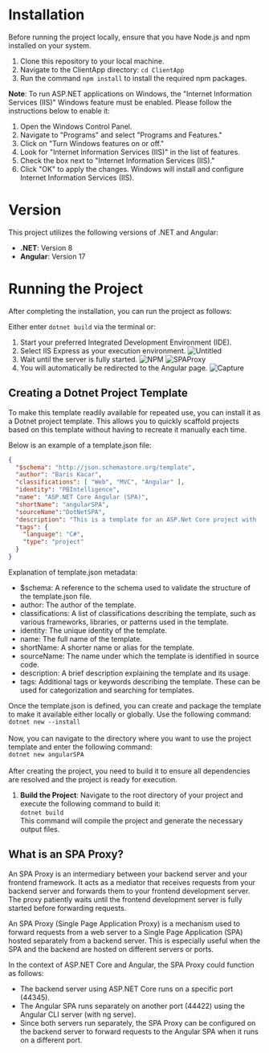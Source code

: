 # Installation
Before running the project locally, ensure that you have Node.js and npm installed on your system.

1. Clone this repository to your local machine.
2. Navigate to the ClientApp directory:  `cd ClientApp`
4. Run the command `npm install` to install the required npm packages.

**Note**: To run ASP.NET applications on Windows, the "Internet Information Services (IIS)" Windows feature must be enabled. Please follow the instructions below to enable it:

1. Open the Windows Control Panel.
2. Navigate to "Programs" and select "Programs and Features."
3. Click on "Turn Windows features on or off."
4. Look for "Internet Information Services (IIS)" in the list of features.
5. Check the box next to "Internet Information Services (IIS)."
6. Click "OK" to apply the changes. Windows will install and configure Internet Information Services (IIS).

# Version
This project utilizes the following versions of .NET and Angular:

- **.NET**: Version 8
- **Angular**: Version 17

# Running the Project
After completing the installation, you can run the project as follows:

Either enter `dotnet build` via the terminal or:

1. Start your preferred Integrated Development Environment (IDE).
2. Select IIS Express as your execution environment. ![Untitled](https://github.com/Baris-Kacar/ASPDotNetAngularTemplate/assets/73958902/6d3df261-dde8-4ecc-820a-8f245583ae4e)
3. Wait until the server is fully started. ![NPM](https://github.com/Baris-Kacar/ASPDotNetAngularTemplate/assets/73958902/14ffb1b8-1718-4637-853e-599bb2442984)  ![SPAProxy](https://github.com/Baris-Kacar/ASPDotNetAngularTemplate/assets/73958902/522d8ef5-ae79-4e68-9c89-f3e455266567)
4. You will automatically be redirected to the Angular page. ![Capture](https://github.com/Baris-Kacar/ASPDotNetAngularTemplate/assets/73958902/ff6e2520-4270-4d2e-b507-8baf1a337588)

## Creating a Dotnet Project Template
To make this template readily available for repeated use, you can install it as a Dotnet project template. This allows you to quickly scaffold projects based on this template without having to recreate it manually each time.

Below is an example of a template.json file: <br>
```json
{
  "$schema": "http://json.schemastore.org/template",
  "author": "Baris Kacar",
  "classifications": [ "Web", "MVC", "Angular" ],
  "identity": "PBIntelligence",
  "name": "ASP.NET Core Angular (SPA)",
  "shortName": "angularSPA",
  "sourceName":"DotNetSPA",
  "description": "This is a template for an ASP.Net Core project with .NET 8 and Angular v17 (SPA).",
  "tags": {
    "language": "C#",
    "type": "project"
  }
}
````
Explanation of template.json metadata:
- $schema: A reference to the schema used to validate the structure of the template.json file.
- author: The author of the template.
- classifications: A list of classifications describing the template, such as various frameworks, libraries, or patterns used in the template.
- identity: The unique identity of the template.
- name: The full name of the template.
- shortName: A shorter name or alias for the template.
- sourceName: The name under which the template is identified in source code.
- description: A brief description explaining the template and its usage.
- tags: Additional tags or keywords describing the template. These can be used for categorization and searching for templates.

Once the template.json is defined, you can create and package the template to make it available either locally or globally. Use the following command:<br>
`dotnet new --install` <br> <br>
Now, you can navigate to the directory where you want to use the project template and enter the following command: <br>
`dotnet new angularSPA` <br><br>
After creating the project, you need to build it to ensure all dependencies are resolved and the project is ready for execution.
1. **Build the Project**: Navigate to the root directory of your project and execute the following command to build it: <br>
   `dotnet build` <br>
  This command will compile the project and generate the necessary output files.

## What is an SPA Proxy?
An SPA Proxy is an intermediary between your backend server and your frontend framework. It acts as a mediator that receives requests from your backend server and forwards them to your frontend development server. The proxy patiently waits until the frontend development server is fully started before forwarding requests.

An SPA Proxy (Single Page Application Proxy) is a mechanism used to forward requests from a web server to a Single Page Application (SPA) hosted separately from a backend server. This is especially useful when the SPA and the backend are hosted on different servers or ports.

In the context of ASP.NET Core and Angular, the SPA Proxy could function as follows:

- The backend server using ASP.NET Core runs on a specific port (44345).
- The Angular SPA runs separately on another port (44422) using the Angular CLI server (with ng serve).
- Since both servers run separately, the SPA Proxy can be configured on the backend server to forward requests to the Angular SPA when it runs on a different port.
